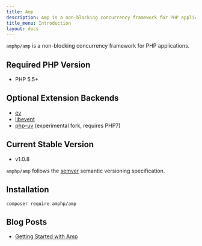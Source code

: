 ```yaml
---
title: Amp
description: Amp is a non-blocking concurrency framework for PHP applications.
title_menu: Introduction
layout: docs
---
```


`amphp/amp` is a non-blocking concurrency framework for PHP applications.

## Required PHP Version

- PHP 5.5+

## Optional Extension Backends

- [ev](https://pecl.php.net/package/ev)
- [libevent](https://pecl.php.net/package/libevent)
- [php-uv](https://github.com/bwoebi/php-uv) (experimental fork, requires PHP7)

## Current Stable Version

 - v1.0.8

`amphp/amp` follows the [semver](http://semver.org/) semantic versioning specification.

## Installation

```plain
composer require amphp/amp
```

## Blog Posts

 - [Getting Started with Amp](http://blog.kelunik.com/2015/09/20/getting-started-with-amp.html)
